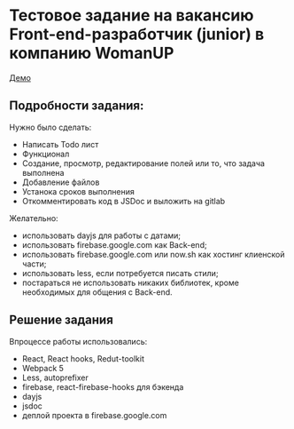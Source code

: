 # Тестовое задание на вакансию Front-end-разработчик (junior) в компанию WomanUP

[Демо](https://to-do-test-project.web.app/)

## Подробности задания:

Нужно было сделать:
 - Написать Todo лист
 - Функционал
  - Создание, просмотр, редактирование полей или то, что задача выполнена
   - Добавление файлов
   - Устанока сроков выполнения
  - Откомментировать код в JSDoc и выложить на gitlab

Желательно:
 - использовать dayjs для работы с датами;
 - использовать firebase.google.com как Back-end;
 - использовать firebase.google.com или now.sh как хостинг клиенской части;
 - использовать less, если потребуется писать стили;
 - постараться не использовать никаких библиотек, кроме необходимых для общения с Back-end.

## Решение задания

Впроцессе работы использовались:
 - React, React hooks, Redut-toolkit
 - Webpack 5
 - Less, autoprefixer
 - firebase, react-firebase-hooks для бэкенда
 - dayjs
 - jsdoc 
 - деплой проекта в firebase.google.com
